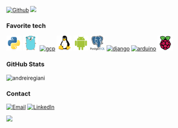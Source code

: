 [![Github](https://img.shields.io/github/followers/AndreiRegiani?label=Follow&style=social)](https://github.com/AndreiRegiani) [<img src="https://www.codewars.com/users/AndreiRegiani/badges/micro">](https://www.codewars.com/users/AndreiRegiani)

### Favorite tech

<p align="left">
  
<a href="https://www.python.org" target="_blank" rel="noreferrer"><img src="https://raw.githubusercontent.com/devicons/devicon/master/icons/python/python-original.svg" alt="python" width="40" height="40"/></a>          <a href="https://golang.org" target="_blank" rel="noreferrer"> <img src="https://raw.githubusercontent.com/devicons/devicon/master/icons/go/go-original.svg" alt="go" width="40" height="40"/></a>        <a href="https://cloud.google.com" target="_blank" rel="noreferrer"> <img src="https://www.vectorlogo.zone/logos/google_cloud/google_cloud-icon.svg" alt="gcp" width="40" height="40"/></a>                   <a href="https://www.linux.org/" target="_blank" rel="noreferrer"> <img src="https://raw.githubusercontent.com/devicons/devicon/master/icons/linux/linux-original.svg" alt="linux" width="40" height="40"/></a>              <a href="https://www.android.com/" target="_blank" rel="noreferrer"> <img src="https://raw.githubusercontent.com/devicons/devicon/master/icons/android/android-original.svg" alt="linux" width="40" height="40"/></a>            <a href="https://www.postgresql.org" target="_blank" rel="noreferrer"><img src="https://raw.githubusercontent.com/devicons/devicon/master/icons/postgresql/postgresql-original-wordmark.svg" alt="postgresql" width="40" height="40"/></a>                  <a href="https://www.djangoproject.com/" target="_blank" rel="noreferrer"><img src="https://cdn.worldvectorlogo.com/logos/django.svg" alt="django" width="40" height="40"/></a>         <a href="https://www.arduino.cc/" target="_blank" rel="noreferrer"><img src="https://cdn.worldvectorlogo.com/logos/arduino-1.svg" alt="arduino" width="40" height="40"/></a>                 <a href="https://www.raspberrypi.org/" target="_blank" rel="noreferrer"><img src="https://raw.githubusercontent.com/devicons/devicon/master/icons/raspberrypi/raspberrypi-original.svg" alt="raspberrypi" width="40" height="40"/></a>

</p>

### GitHub Stats

<p><img align="center" src="https://github-readme-streak-stats.herokuapp.com/?user=andreiregiani&" alt="andreiregiani" /></p>

### Contact

<a href="mailto:andrei.cpp@gmail.com"><img src="https://www.vectorlogo.zone/logos/gmail/gmail-icon.svg" alt="Email" width="40" height="40" /></a>
<a href="https://www.linkedin.com/in/AndreiRegiani/" target="_blank"><img src="https://www.vectorlogo.zone/logos/linkedin/linkedin-icon.svg" alt="LinkedIn" width="40" height="40" /></a>

![](https://komarev.com/ghpvc/?username=AndreiRegiani)
